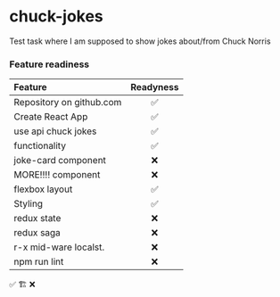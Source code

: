 # chuck-jokes
Test task where I am supposed to show jokes about/from Chuck Norris

### Feature readiness
| Feature                  | Readyness |
| :----------------------- | :-------: |
| Repository on github.com |     ✅     |
| Create React App         |     ✅     |
| use api chuck jokes      |     ✅     |
| functionality            |     ✅     |
| joke-card component      |     ❌     |
| MORE!!!! component       |     ❌     |
| flexbox layout           |     ✅     |
| Styling                  |     ✅     |
| redux state              |     ❌     |
| redux saga               |     ❌     |
| r-x mid-ware localst.    |     ❌     |
| npm run lint             |     ❌     |

✅
🏗
❌